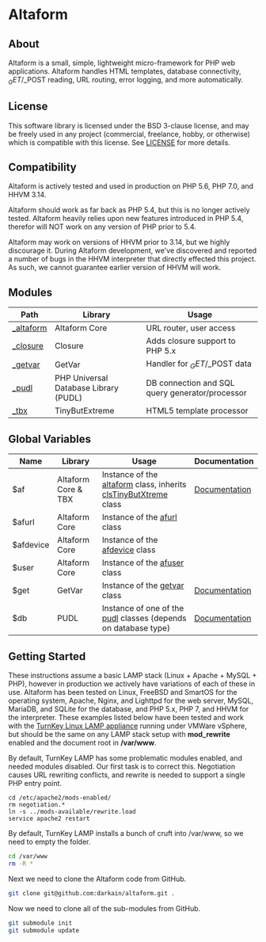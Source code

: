 # Altaform



## About
Altaform is a small, simple, lightweight micro-framework for PHP web
applications. Altaform handles HTML templates, database connectivity,
$_GET/$_POST reading, URL routing, error logging, and more automatically.



## License
This software library is licensed under the BSD 3-clause license, and may be
freely used in any project (commercial, freelance, hobby, or otherwise) which
is compatible with this license. See
[LICENSE](https://github.com/darkain/altaform/blob/master/LICENSE)
for more details.



## Compatibility
Altaform is actively tested and used in production on PHP 5.6, PHP 7.0, and
HHVM 3.14.

Altaform should work as far back as PHP 5.4, but this is no longer actively
tested. Altaform heavily relies upon new features introduced in PHP 5.4,
therefor will NOT work on any version of PHP prior to 5.4.

Altaform may work on versions of HHVM prior to 3.14, but we highly discourage
it. During Altaform development, we've discovered and reported a number of bugs
in the HHVM interpreter that directly effected this project. As such, we cannot
guarantee earlier version of HHVM will work.



## Modules
Path | Library | Usage
-----|---------|------
[_altaform](https://github.com/darkain/altaform-core) | Altaform Core | URL router, user access
[_closure](https://github.com/darkain/closure) | Closure | Adds closure support to PHP 5.x
[_getvar](https://github.com/darkain/getvar) | GetVar | Handler for $_GET/$_POST data
[_pudl](https://github.com/darkain/pudl) | PHP Universal Database Library (PUDL) | DB connection and SQL query generator/processor
[_tbx](https://github.com/darkain/TinyButXtreme) | TinyButExtreme | HTML5 template processor



## Global Variables
Name | Library | Usage | Documentation
-----|---------|-------|--------------
$af | Altaform Core & TBX | Instance of the [altaform](https://github.com/darkain/altaform-core/blob/master/altaform.php.inc) class, inherits [clsTinyButXtreme](https://github.com/darkain/TinyButXtreme/blob/master/tbx_class.php) class | [Documentation](https://github.com/darkain/altaform-core/blob/master/README.md)
$afurl | Altaform Core | Instance of the [afurl](https://github.com/darkain/altaform-core/blob/master/url.php.inc) class
$afdevice | Altaform Core | Instance of the [afdevice](https://github.com/darkain/altaform-core/blob/master/device.php.inc) class
$user | Altaform Core | Instance of the [afuser](https://github.com/darkain/altaform-core/blob/master/user.php.inc) class
$get | GetVar | Instance of the [getvar](https://github.com/darkain/getvar/blob/master/getvar.php.inc) class | [Documentation](https://github.com/darkain/getvar/blob/master/README.md)
$db | PUDL | Instance of one of the [pudl](https://github.com/darkain/pudl/blob/master/pudl.php) classes (depends on database type) | [Documentation](https://github.com/darkain/pudl/blob/master/README.md)



## Getting Started
These instructions assume a basic LAMP stack (Linux + Apache + MySQL + PHP),
however in production we actively have variations of each of these in use.
Altaform has been tested on Linux, FreeBSD and SmartOS for the operating system,
Apache, Nginx, and Lighttpd for the web server, MySQL, MariaDB, and SQLite for
the database, and PHP 5.x, PHP 7, and HHVM for the interpreter. These examples
listed below have been tested and work with the [TurnKey Linux LAMP appliance](https://www.turnkeylinux.org/lampstack)
running under VMWare vSphere, but should be the same on any LAMP stack setup
with **mod_rewrite** enabled and the document root in **/var/www**.

By default, TurnKey LAMP has some problematic modules enabled, and needed
modules disabled. Our first task is to correct this. Negotiation causes URL
rewriting conflicts, and rewrite is needed to support a single PHP entry point.
```
cd /etc/apache2/mods-enabled/
rm negotiation.*
ln -s ../mods-available/rewrite.load
service apache2 restart
```

By default, TurnKey LAMP installs a bunch of cruft into /var/www, so we need to
empty the folder.
```Bash
cd /var/www
rm -R *
```

Next we need to clone the Altaform code from GitHub.
```Bash
git clone git@github.com:darkain/altaform.git .
```

Now we need to clone all of the sub-modules from GitHub.
```Bash
git submodule init
git submodule update
```
